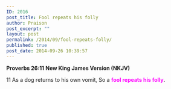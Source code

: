 ```yaml
---
ID: 2016
post_title: Fool repeats his folly
author: Praison
post_excerpt: ""
layout: post
permalink: /2014/09/fool-repeats-folly/
published: true
post_date: 2014-09-26 10:39:57
---
```

<strong>Proverbs 26:11</strong>
<strong> New King James Version (NKJV)</strong>

11 As a dog returns to his own vomit,
So a <span style="color: #ff00ff;"><strong>fool repeats his folly</strong></span>.